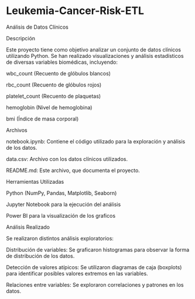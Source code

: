 # Leukemia-Cancer-Risk-ETL

Análisis de Datos Clínicos

Descripción

Este proyecto tiene como objetivo analizar un conjunto de datos clínicos utilizando Python. Se han realizado visualizaciones y análisis estadísticos de diversas variables biomédicas, incluyendo:

wbc_count (Recuento de glóbulos blancos)

rbc_count (Recuento de glóbulos rojos)

platelet_count (Recuento de plaquetas)

hemoglobin (Nivel de hemoglobina)

bmi (Índice de masa corporal)

Archivos

notebook.ipynb: Contiene el código utilizado para la exploración y análisis de los datos.

data.csv: Archivo con los datos clínicos utilizados.

README.md: Este archivo, que documenta el proyecto.

Herramientas Utilizadas

Python (NumPy, Pandas, Matplotlib, Seaborn)

Jupyter Notebook para la ejecución del análisis

Power BI para la visualización de los graficos

Análisis Realizado

Se realizaron distintos análisis exploratorios:

Distribución de variables: Se graficaron histogramas para observar la forma de distribución de los datos.

Detección de valores atípicos: Se utilizaron diagramas de caja (boxplots) para identificar posibles valores extremos en las variables.

Relaciones entre variables: Se exploraron correlaciones y patrones en los datos.
